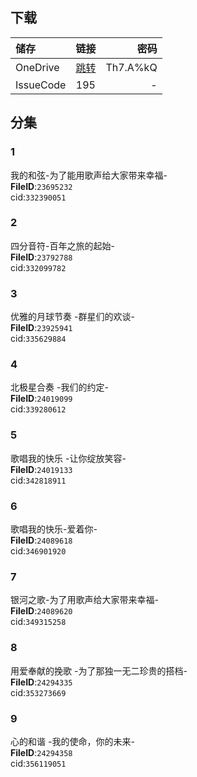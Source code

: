 ## 下载

储存 | 链接 | 密码
:----------- | :-----------: | -----------:
 OneDrive | [跳转](https://xrzcloud-my.sharepoint.com/:f:/g/personal/xrz_xrzyun_ml/EnKe47XEu41Aj75Wfdibn-UBbmpQ-dKuS9IAyR2-YK35IA?e=y8z21W) | Th7.A%kQ
 IssueCode | 195 | -

## 分集
### 1
我的和弦-为了能用歌声给大家带来幸福-  
**FileID**:`23695232`  
cid:`332390051`  
### 2
四分音符-百年之旅的起始-  
**FileID**:`23792788`  
cid:`332099782`  
### 3
优雅的月球节奏 -群星们的欢谈-  
**FileID**:`23925941`  
cid:`335629884`  
### 4
北极星合奏 -我们的约定-  
**FileID**:`24019099`  
cid:`339280612`  
### 5
歌唱我的快乐 -让你绽放笑容-  
**FileID**:`24019133`  
cid:`342818911`  
### 6
歌唱我的快乐-爱着你-  
**FileID**:`24089618`  
cid:`346901920`  
### 7
银河之歌-为了用歌声给大家带来幸福-  
**FileID**:`24089620`  
cid:`349315258`  
### 8
用爱奉献的挽歌 -为了那独一无二珍贵的搭档-  
**FileID**:`24294335`  
cid:`353273669`  
### 9
心的和谐 -我的使命，你的未来-  
**FileID**:`24294358`  
cid:`356119051`  
